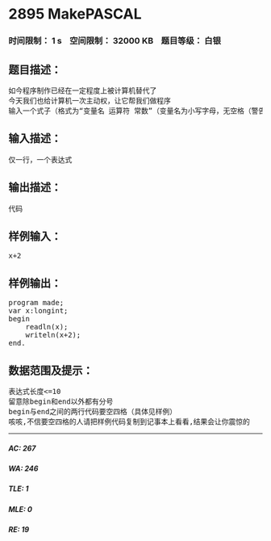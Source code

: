 # 2895 MakePASCAL   
### 时间限制： 1 s&nbsp;&nbsp;&nbsp;&nbsp;空间限制： 32000 KB&nbsp;&nbsp;&nbsp;&nbsp;题目等级： 白银  
## 题目描述：  

<pre>
如今程序制作已经在一定程度上被计算机替代了
今天我们也给计算机一次主动权，让它帮我们做程序
输入一个式子（格式为“变量名 运算符 常数”（变量名为小写字母，无空格（警告！只是前三个数据无空格，后两个是有的）与引号，如x+2，k mod 3）），按样例格式严格输出一段PASCAL代码。
</pre>
  
  
## 输入描述：  

<pre>
仅一行，一个表达式
</pre>
  
  
## 输出描述：  

<pre>
代码
</pre>
  
  
## 样例输入：  

<pre>
x+2
</pre>
  
  
## 样例输出：  

<pre>
program made;  
var x:longint;  
begin  
    readln(x);  
    writeln(x+2);  
end.
</pre>
  
  
## 数据范围及提示：  

<pre>
表达式长度<=10
留意除begin和end以外都有分号
begin与end之间的两行代码要空四格（具体见样例）
咳咳,不信要空四格的人请把样例代码复制到记事本上看看,结果会让你震惊的
</pre>
  
  
***  

##### AC: 267  
##### WA: 246  
##### TLE: 1  
##### MLE: 0  
##### RE: 19  
